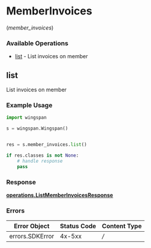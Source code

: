 # MemberInvoices
(*member_invoices*)

### Available Operations

* [list](#list) - List invoices on member

## list

List invoices on member

### Example Usage

```python
import wingspan

s = wingspan.Wingspan()


res = s.member_invoices.list()

if res.classes is not None:
    # handle response
    pass
```


### Response

**[operations.ListMemberInvoicesResponse](../../models/operations/listmemberinvoicesresponse.md)**
### Errors

| Error Object    | Status Code     | Content Type    |
| --------------- | --------------- | --------------- |
| errors.SDKError | 4x-5xx          | */*             |
